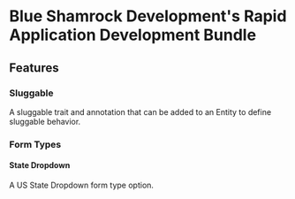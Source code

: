 # Blue Shamrock Development's  Rapid Application Development Bundle

## Features

### Sluggable

A sluggable trait and annotation that can be added to an Entity to define sluggable behavior.


### Form Types

#### State Dropdown

A US State Dropdown form type option.

